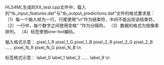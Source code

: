 HLS4ML生成的XX_test.cpp文件中，载入的"tb_input_features.dat"与"tb_output_predictions.dat"文件的格式要求是：
（1）每一个输入帧为一行，行尾使用“\n”作为结束符，中间不能出现该结束符。
（2）一行中，每个数字之间使用空格“ ”作为分隔符。
（3）数据的格式为按像素排列。
（4）标签使用one-hot编码。

输入格式示意：
pixel_1_R pixel_1_G pixel_1_B pixel_2_R pixel_2_G pixel_2_B ...... pixel_N_R pixel_N_G pixel_N_B \n

标签格式示意：
label_0 label_1 label_2 ...... label_9 \n
